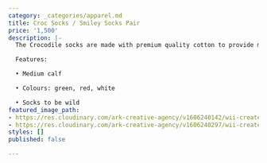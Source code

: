 ```yaml
---
category: _categories/apparel.md
title: Croc Socks / Smiley Socks Pair
price: '1,500'
description: |-
  The Crocodile socks are made with premium quality cotton to provide maximum comfort to your feet. This is the perfect pair to wear with dress shoes or sneakers. Step up your sock game with this cool dachshund dogs design. Available for men and women in various sizes.

  Features:

  • Medium calf

  • Colours: green, red, white

  • Socks to be wild
featured_image_path:
- https://res.cloudinary.com/ark-creative-agency/v1606240142/wii-create/uploads/Croc_n9moop.png
- https://res.cloudinary.com/ark-creative-agency/v1606240297/wii-create/uploads/Croc_2_idkpkq.png
styles: []
published: false

---
```

